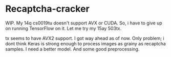 # Recaptcha-cracker
WIP. My 14q cs0019tu doesn't support AVX or CUDA. So, i have to give up on running TensorFlow on it. Let me try my 15ay 503tx. 

tx seems to have AVX2 support. I got way ahead as of now. Only problem; i dont think Keras is strong enough to process images as grainy as recaptcha samples. I need a better model. And some good preprocessing.
